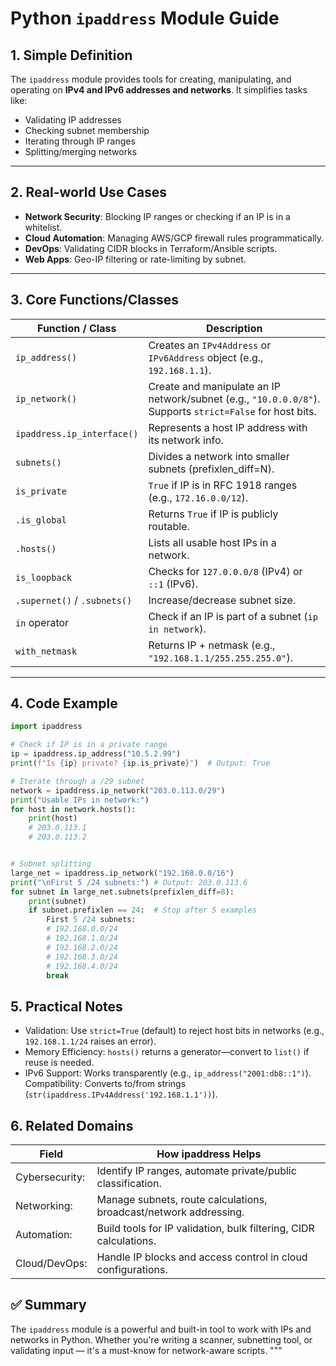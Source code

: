 # Python `ipaddress` Module Guide

## 1. Simple Definition  
The `ipaddress` module provides tools for creating, manipulating, and operating on **IPv4 and IPv6 addresses and networks**. It simplifies tasks like:
- Validating IP addresses  
- Checking subnet membership  
- Iterating through IP ranges  
- Splitting/merging networks  

---

## 2. Real-world Use Cases  
- **Network Security**: Blocking IP ranges or checking if an IP is in a whitelist.  
- **Cloud Automation**: Managing AWS/GCP firewall rules programmatically.  
- **DevOps**: Validating CIDR blocks in Terraform/Ansible scripts.  
- **Web Apps**: Geo-IP filtering or rate-limiting by subnet.  

---

## 3. Core Functions/Classes  

| Function / Class | Description |
|------------------|-------------|
| `ip_address()`        | Creates an `IPv4Address` or `IPv6Address` object (e.g., `192.168.1.1`).    |
| `ip_network()`        | Create and manipulate an IP network/subnet (e.g., `"10.0.0.0/8"`). Supports `strict=False` for host bits. |
| `ipaddress.ip_interface()` | Represents a host IP address with its network info. |
| `subnets()`           | Divides a network into smaller subnets (prefixlen_diff=N).                  |
| `is_private`          | `True` if IP is in RFC 1918 ranges (e.g., `172.16.0.0/12`).               |
| `.is_global` | Returns `True` if IP is publicly routable. |
| `.hosts()` | Lists all usable host IPs in a network. |
| `is_loopback`         | Checks for `127.0.0.0/8` (IPv4) or `::1` (IPv6).                          |
| `.supernet()` / `.subnets()` | Increase/decrease subnet size. |
| `in` operator | Check if an IP is part of a subnet (`ip in network`). |
| `with_netmask`        | Returns IP + netmask (e.g., `"192.168.1.1/255.255.255.0"`).               |

---

## 4. Code Example  

```python
import ipaddress

# Check if IP is in a private range
ip = ipaddress.ip_address("10.5.2.99")
print(f"Is {ip} private? {ip.is_private}")  # Output: True

# Iterate through a /29 subnet
network = ipaddress.ip_network("203.0.113.0/29")
print("Usable IPs in network:")
for host in network.hosts():
    print(host)
    # 203.0.113.1
    # 203.0.113.2


# Subnet splitting
large_net = ipaddress.ip_network("192.168.0.0/16")
print("\nFirst 5 /24 subnets:") # Output: 203.0.113.6
for subnet in large_net.subnets(prefixlen_diff=8):
    print(subnet)
    if subnet.prefixlen == 24:  # Stop after 5 examples
        First 5 /24 subnets:
        # 192.168.0.0/24
        # 192.168.1.0/24
        # 192.168.2.0/24
        # 192.168.3.0/24
        # 192.168.4.0/24
        break
```


## 5. Practical Notes
- Validation: Use `strict=True` (default) to reject host bits in networks (e.g., `192.168.1.1/24` raises an error).
- Memory Efficiency: `hosts()` returns a generator—convert to `list()` if reuse is needed.
- IPv6 Support: Works transparently (e.g., `ip_address("2001:db8::1")`).
Compatibility: Converts to/from strings (`str(ipaddress.IPv4Address('192.168.1.1'))`).

## 6. Related Domains
|Field          | How ipaddress Helps|
|---------------|--------------------|
|Cybersecurity:   |Identify IP ranges, automate private/public classification.|
|Networking:      |Manage subnets, route calculations, broadcast/network addressing.|
|Automation:      |Build tools for IP validation, bulk filtering, CIDR calculations.|
|Cloud/DevOps:    |Handle IP blocks and access control in cloud configurations.|

## ✅ Summary
The `ipaddress` module is a powerful and built-in tool to work with IPs and networks in Python. Whether you're writing a scanner, subnetting tool, or validating input — it's a must-know for network-aware scripts. """